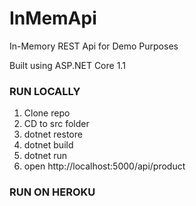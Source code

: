 # InMemApi

In-Memory REST Api for Demo Purposes 

Built using ASP.NET Core 1.1

### RUN LOCALLY

1. Clone repo
2. CD to src folder
3. dotnet restore
4. dotnet build
5. dotnet run
6. open http://localhost:5000/api/product

### RUN ON HEROKU



